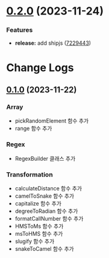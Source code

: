 # [0.2.0](https://github.com/HHPlus24/82utils/compare/v0.1.0...v0.2.0) (2023-11-24)


### Features

* **release:** add shipjs ([7229443](https://github.com/HHPlus24/82utils/commit/7229443c54712fc7905598b5c2b82389943b9131))



# Change Logs

## [0.1.0](https://github.com/HHPlus24/82utils/tree/v0.1.0) (2023-11-22)

### Array

- pickRandomElement 함수 추가
- range 함수 추가

### Regex

- RegexBuilder 클래스 추가

### Transformation

- calculateDistance 함수 추가
- camelToSnake 함수 추가
- capitalize 함수 추가
- degreeToRadian 함수 추가
- formatCallNumber 함수 추가
- HMSToMs 함수 추가
- msToHMS 함수 추가
- slugify 함수 추가
- snakeToCamel 함수 추가
